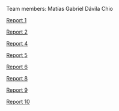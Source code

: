 Team members: Matías Gabriel Dávila Chio

[Report 1](Report1.md)
<br/>

[Report 2](Report2.md)
<br/>

[Report 4](Report4.md)
<br/>

[Report 5](Report5.md)
<br/>

[Report 6](Report6.md)
<br/>

[Report 8](Exercise8.ipynb)
<br/>

[Report 9](Exercise9.md)
<br/>

[Report 10](Exercise10.md)
<br/>
